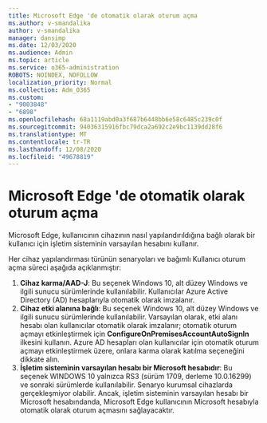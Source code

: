 ```yaml
---
title: Microsoft Edge 'de otomatik olarak oturum açma
ms.author: v-smandalika
author: v-smandalika
manager: dansimp
ms.date: 12/03/2020
ms.audience: Admin
ms.topic: article
ms.service: o365-administration
ROBOTS: NOINDEX, NOFOLLOW
localization_priority: Normal
ms.collection: Adm_O365
ms.custom:
- "9003848"
- "6898"
ms.openlocfilehash: 68a1119abd0a3f687b6448bb6e58c6485c239c0f
ms.sourcegitcommit: 94036315916fbc79dca2a692c2e9bc1139dd28f6
ms.translationtype: MT
ms.contentlocale: tr-TR
ms.lasthandoff: 12/08/2020
ms.locfileid: "49678819"
---
```

# <a name="sign-in-to-microsoft-edge-automatically"></a>Microsoft Edge 'de otomatik olarak oturum açma

Microsoft Edge, kullanıcının cihazının nasıl yapılandırıldığına bağlı olarak bir kullanıcı için işletim sisteminin varsayılan hesabını kullanır. 

Her cihaz yapılandırması türünün senaryoları ve bağımlı Kullanıcı oturum açma süreci aşağıda açıklanmıştır:

1. **Cihaz karma/AAD-J**: Bu seçenek Windows 10, alt düzey Windows ve ilgili sunucu sürümlerinde kullanılabilir. Kullanıcılar Azure Active Directory (AD) hesaplarıyla otomatik olarak imzalanır.
2. **Cihaz etki alanına bağlı**: Bu seçenek Windows 10, alt düzey Windows ve ilgili sunucu sürümlerinde kullanılabilir. Varsayılan olarak, etki alanı hesabı olan kullanıcılar otomatik olarak imzalanır; otomatik oturum açmayı etkinleştirmek için **ConfigureOnPremisesAccountAutoSignIn** ilkesini kullanın. Azure AD hesapları olan kullanıcılar için otomatik oturum açmayı etkinleştirmek üzere, onlara karma olarak katılma seçeneğini dikkate alın.
3. **İşletim sisteminin varsayılan hesabı bir Microsoft hesabıdır**: Bu seçenek WINDOWS 10 yalnızca RS3 (sürüm 1709, derleme 10.0.16299) ve sonraki sürümlerde kullanılabilir. Senaryo kurumsal cihazlarda gerçekleşmiyor olabilir. Ancak, işletim sisteminin varsayılan hesabı bir Microsoft hesabındanda, Microsoft Edge kullanıcının Microsoft hesabıyla otomatik olarak oturum açmasını sağlayacaktır.
 
 
